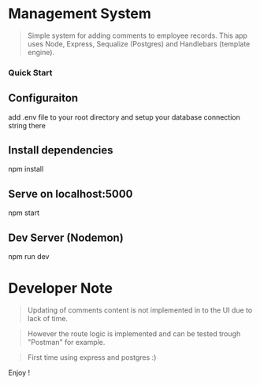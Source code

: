 # Management System

> Simple system for adding comments to employee records. This app uses Node, Express, Sequalize (Postgres) and Handlebars (template engine).

### Quick Start

## Configuraiton
add .env file to your root directory and setup your database connection string there

## Install dependencies
npm install

## Serve on localhost:5000
npm start

## Dev Server (Nodemon)
npm run dev

#
# Developer Note
> Updating of comments content is not implemented in to the UI due to lack of time.

>However the route logic is implemented and can be tested trough "Postman" for example.

> First time using express and postgres :) 

Enjoy !

